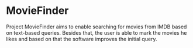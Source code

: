 MovieFinder
===========

Project MovieFinder aims to enable searching for movies from IMDB based on text-based queries. Besides that, the user is able to mark the movies he likes and based on that the software improves the initial query.
